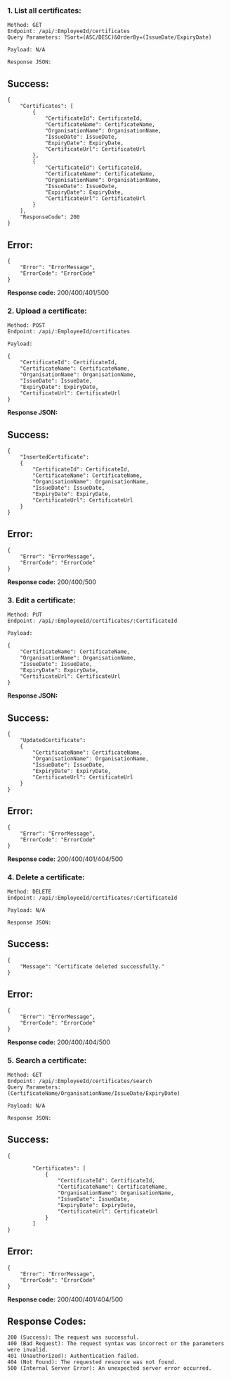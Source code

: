 ### 1. List all certificates:
```
Method: GET
Endpoint: /api/:EmployeeId/certificates
Query Parameters: ?Sort=(ASC/DESC)&OrderBy=(IssueDate/ExpiryDate)

Payload: N/A

Response JSON:
```
## Success:
```
{
    "Certificates": [
        {
            "CertificateId": CertificateId,
            "CertificateName": CertificateName,
            "OrganisationName": OrganisationName,
            "IssueDate": IssueDate,
            "ExpiryDate": ExpiryDate,
            "CertificateUrl": CertificateUrl
        },
        {
            "CertificateId": CertificateId,
            "CertificateName": CertificateName,
            "OrganisationName": OrganisationName,
            "IssueDate": IssueDate,
            "ExpiryDate": ExpiryDate,
            "CertificateUrl": CertificateUrl
        }
    ],
    "ResponseCode": 200
}
```
## Error:
```
{
    "Error": "ErrorMessage",
    "ErrorCode": "ErrorCode"
}
```
**Response code:** 200/400/401/500

### 2. Upload a certificate:
```
Method: POST
Endpoint: /api/:EmployeeId/certificates

Payload:
```
```
{
    "CertificateId": CertificateId,
    "CertificateName": CertificateName,
    "OrganisationName": OrganisationName,
    "IssueDate": IssueDate,
    "ExpiryDate": ExpiryDate,
    "CertificateUrl": CertificateUrl
}
```
**Response JSON:**
## Success:
```
{
    "InsertedCertificate": 
    {
        "CertificateId": CertificateId,
        "CertificateName": CertificateName,
        "OrganisationName": OrganisationName,
        "IssueDate": IssueDate,
        "ExpiryDate": ExpiryDate,
        "CertificateUrl": CertificateUrl
    }
}
```
## Error:
```
{
    "Error": "ErrorMessage",
    "ErrorCode": "ErrorCode"
}
```
**Response code:** 200/400/500

### 3. Edit a certificate:
```
Method: PUT
Endpoint: /api/:EmployeeId/certificates/:CertificateId

Payload:
```
```
{
    "CertificateName": CertificateName,
    "OrganisationName": OrganisationName,
    "IssueDate": IssueDate,
    "ExpiryDate": ExpiryDate,
    "CertificateUrl": CertificateUrl
}
```
**Response JSON:**
## Success:
```
{
    "UpdatedCertificate": 
    {
        "CertificateName": CertificateName,
        "OrganisationName": OrganisationName,
        "IssueDate": IssueDate,
        "ExpiryDate": ExpiryDate,
        "CertificateUrl": CertificateUrl
    }
}
```
## Error:
```
{
    "Error": "ErrorMessage",
    "ErrorCode": "ErrorCode"
}
```
**Response code:** 200/400/401/404/500

### 4. Delete a certificate:
```
Method: DELETE
Endpoint: /api/:EmployeeId/certificates/:CertificateId

Payload: N/A

Response JSON:
```
## Success:
```
{
    "Message": "Certificate deleted successfully."
}
```
## Error:
```
{
    "Error": "ErrorMessage",
    "ErrorCode": "ErrorCode"
}
```
**Response code:** 200/400/404/500

### 5. Search a certificate:
```
Method: GET
Endpoint: /api/:EmployeeId/certificates/search
Query Parameters: (CertificateName/OrganisationName/IssueDate/ExpiryDate)

Payload: N/A

Response JSON:
```
## Success:
```
{

        "Certificates": [
            {
                "CertificateId": CertificateId,
                "CertificateName": CertificateName,
                "OrganisationName": OrganisationName,
                "IssueDate": IssueDate,
                "ExpiryDate": ExpiryDate,
                "CertificateUrl": CertificateUrl
            }
        ]
}
```
## Error:
```
{
    "Error": "ErrorMessage",
    "ErrorCode": "ErrorCode"
}
```
**Response code:** 200/400/401/404/500

## Response Codes:
```
200 (Success): The request was successful.
400 (Bad Request): The request syntax was incorrect or the parameters were invalid.
401 (Unauthorized): Authentication failed.
404 (Not Found): The requested resource was not found.
500 (Internal Server Error): An unexpected server error occurred.
```